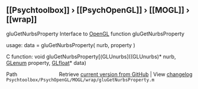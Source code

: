 ## [[Psychtoolbox]] &#8250; [[PsychOpenGL]] &#8250; [[MOGL]] &#8250; [[wrap]]

gluGetNurbsProperty  Interface to [OpenGL](OpenGL) function gluGetNurbsProperty  
  
usage:  data = gluGetNurbsProperty( nurb, property )  
  
C function:  void gluGetNurbsProperty[(GLUnurbs]((GLUnurbs)\* nurb, [GLenum](GLenum) property, [GLfloat](GLfloat)\* data)  




<div class="code_header" style="text-align:right;">
  <span style="float:left;">Path&nbsp;&nbsp;</span> <span class="counter">Retrieve <a href=
  "https://raw.github.com/Psychtoolbox-3/Psychtoolbox-3/beta/Psychtoolbox/PsychOpenGL/MOGL/wrap/gluGetNurbsProperty.m">current version from GitHub</a> | View <a href=
  "https://github.com/Psychtoolbox-3/Psychtoolbox-3/commits/beta/Psychtoolbox/PsychOpenGL/MOGL/wrap/gluGetNurbsProperty.m">changelog</a></span>
</div>
<div class="code">
  <code>Psychtoolbox/PsychOpenGL/MOGL/wrap/gluGetNurbsProperty.m</code>
</div>

